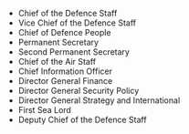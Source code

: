 - Chief of the Defence Staff
- Vice Chief of the Defence Staff
- Chief of Defence People 
- Permanent Secretary
- Second Permanent Secretary 
- Chief of the Air Staff 
- Chief Information Officer
- Director General Finance 
- Director General Security Policy
- Director General Strategy and International 
- First Sea Lord
- Deputy Chief of the Defence Staff 